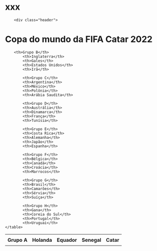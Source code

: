 # xxx
<style>
        table {
  border-collapse: collapse;
  width: 100%;
}

th, td {
  text-align: left;
  padding: 8px;
}

tr:nth-child(even) {background-color: #f2f2f2;}
        .header{
        background-color: green
         padding: 20px;
  text-align: center;
        }
        </style>
        <div class="header">
<h1>Copa do mundo da FIFA Catar 2022</h1>
        </div>
<table>
        <tr>
            <th>Grupo A</th>
            <th>Holanda</th>
            <th>Equador</th>
            <th>Senegal</th>
            <th>Catar</th>
        </tr>

        <th>Grupo B</th>
            <th>Inglaterra</th>
            <th>Gales</th>
            <th>Estados Unidos</th>
            <th>Irã</th>

            <th>Grupo C</th>
            <th>Argentina</th>
            <th>México</th>
            <th>Polônia</th>
            <th>Arábia Saudita</th>

            <th>Grupo D</th>
            <th>Austrália</th>
            <th>Dinamarca</th>
            <th>França</th>
            <th>Tunísia</th>

            <th>Grupo E</th>
            <th>Costa Rica</th>
            <th>Alemanha</th>
            <th>Japão</th>
            <th>Espanha</th>

            <th>Grupo F</th>
            <th>Bélgica</th>
            <th>Canadá</th>
            <th>Croácia</th>
            <th>Marrocos</th>

            <th>Grupo G</th>
            <th>Brasil</th>
            <th>Camarões</th>
            <th>Sérvia</th>
            <th>Suíça</th>

            <th>Grupo H</th>
            <th>Gana</th>
            <th>Coreia do Sul</th>
            <th>Portugal</th>
            <th>Uruguai</th>
    </table>
